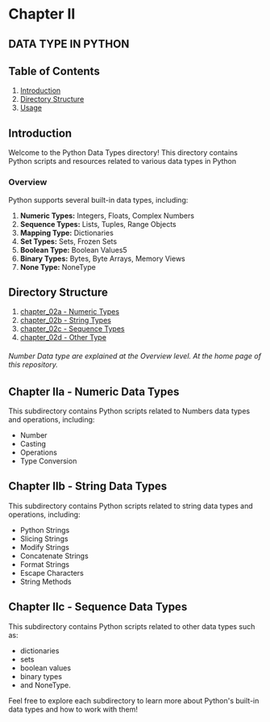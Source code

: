 # Chapter II

## DATA TYPE IN PYTHON

## Table of Contents

1. [Introduction](#introduction)
2. [Directory Structure](#directory-structure)
3. [Usage](#usage)

## Introduction

Welcome to the Python Data Types directory!
This directory contains Python scripts and resources related to various data types in Python

### Overview

Python supports several built-in data types, including:

1. **Numeric Types:** Integers, Floats, Complex Numbers
2. **Sequence Types:** Lists, Tuples, Range Objects
3. **Mapping Type:** Dictionaries
4. **Set Types:** Sets, Frozen Sets
5. **Boolean Type:** Boolean Values5
6. **Binary Types:** Bytes, Byte Arrays, Memory Views
7. **None Type:** NoneType

## Directory Structure

1. [chapter_02a - Numeric Types](chapter_02a)
2. [chapter_02b - String Types](chapter_02b)
3. [chapter_02c - Sequence  Types](chapter_02c)
4. [chapter_02d - Other Type](chapter_02d)

###### Number Data type are explained at the Overview level. At the home page of this repository.

## Chapter IIa - Numeric Data Types

This subdirectory contains Python scripts related to Numbers data types and operations, including:

- Number
- Casting
- Operations
- Type Conversion

## Chapter IIb - String Data Types

This subdirectory contains Python scripts related to string data types and operations, including:

- Python Strings
- Slicing Strings
- Modify Strings
- Concatenate Strings
- Format Strings
- Escape Characters
- String Methods

## Chapter IIc - Sequence Data Types

This subdirectory contains Python scripts related to other data types such as: 

- dictionaries
- sets
- boolean values
- binary types
- and NoneType.

Feel free to explore each subdirectory to learn more about Python's built-in data types and how to work with them!
